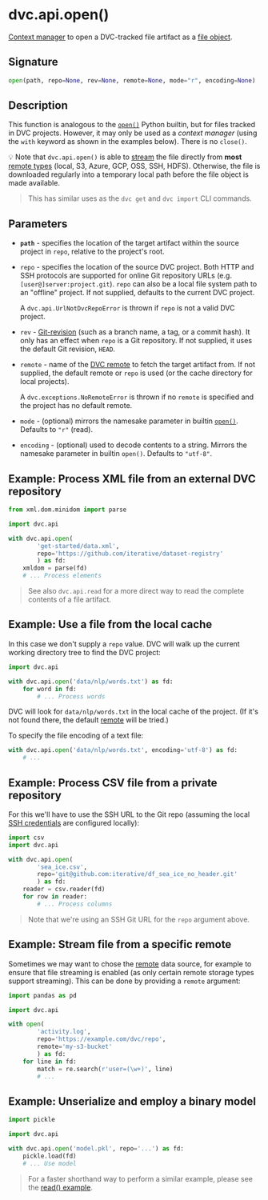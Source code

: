 # dvc.api.open()

[Context manager](https://www.python.org/dev/peps/pep-0343/#context-managers-in-the-standard-library)
to open a DVC-tracked file <abbr>artifact</abbr> as a
[file object](https://docs.python.org/3/glossary.html#term-file-object).

## Signature

```py
open(path, repo=None, rev=None, remote=None, mode="r", encoding=None)
```

## Description

This function is analogous to the
[`open()`](https://docs.python.org/3/library/functions.html#open) Python
builtin, but for files tracked in <abbr>DVC projects</abbr>. However, it may
only be used as a _context manager_ (using the `with` keyword as shown in the
examples below). There is no `close()`.

💡 Note that `dvc.api.open()` is able to
[stream](https://docs.python.org/3/library/io.html) the file directly from
**most**
[remote types](/doc/command-reference/remote/add#supported-storage-types)
(local, S3, Azure, GCP, OSS, SSH, HDFS). Otherwise, the file is downloaded
regularly into a temporary local path before the file object is made available.

> This has similar uses as the `dvc get` and `dvc import` CLI commands.

## Parameters

- **`path`** - specifies the location of the target artifact within the source
  project in `repo`, relative to the project's root.

- `repo` - specifies the location of the source DVC project. Both HTTP and SSH
  protocols are supported for online Git repository URLs (e.g.
  `[user@]server:project.git`). `repo` can also be a local file system path to
  an "offline" project. If not supplied, defaults to the current DVC project.

  A `dvc.api.UrlNotDvcRepoError` is thrown if `repo` is not a valid DVC project.

- `rev` -
  [Git-revision](https://git-scm.com/book/en/v2/Git-Internals-Git-References)
  (such as a branch name, a tag, or a commit hash). It only has an effect when
  `repo` is a Git repository. If not supplied, it uses the default Git revision,
  `HEAD`.

- `remote` - name of the [DVC remote](/doc/command-reference/remote) to fetch
  the target artifact from. If not supplied, the default remote or `repo` is
  used (or the cache directory for local projects).

  A `dvc.exceptions.NoRemoteError` is thrown if no `remote` is specified and the
  project has no default remote.

- `mode` - (optional) mirrors the namesake parameter in builtin
  [`open()`](https://docs.python.org/3/library/functions.html#open). Defaults to
  `"r"` (read).

- `encoding` - (optional) used to decode contents to a string. Mirrors the
  namesake parameter in builtin `open()`. Defaults to `"utf-8"`.

## Example: Process XML file from an external DVC repository

```py
from xml.dom.minidom import parse

import dvc.api

with dvc.api.open(
        'get-started/data.xml',
        repo='https://github.com/iterative/dataset-registry'
        ) as fd:
    xmldom = parse(fd)
    # ... Process elements
```

> See also `dvc.api.read` for a more direct way to read the complete contents of
> a file <abbr>artifact</abbr>.

## Example: Use a file from the local cache

In this case we don't supply a `repo` value. DVC will walk up the current
working directory tree to find the <abbr>DVC project</abbr>:

```py
import dvc.api

with dvc.api.open('data/nlp/words.txt') as fd:
    for word in fd:
        # ... Process words
```

DVC will look for `data/nlp/words.txt` in the local cache of the
<abbr>project</abbr>. (If it's not found there, the default
[remote](/doc/command-reference/remote) will be tried.)

To specify the file encoding of a text file:

```py
with dvc.api.open('data/nlp/words.txt', encoding='utf-8') as fd:
    # ...
```

## Example: Process CSV file from a private repository

For this we'll have to use the SSH URL to the Git repo (assuming the local
[SSH credentials](https://help.github.com/en/github/authenticating-to-github/connecting-to-github-with-ssh)
are configured locally):

```py
import csv
import dvc.api

with dvc.api.open(
        'sea_ice.csv',
        repo='git@github.com:iterative/df_sea_ice_no_header.git'
        ) as fd:
    reader = csv.reader(fd)
    for row in reader:
        # ... Process columns
```

> Note that we're using an SSH Git URL for the `repo` argument above.

## Example: Stream file from a specific remote

Sometimes we may want to chose the [remote](/doc/command-reference/remote) data
source, for example to ensure that file streaming is enabled (as only certain
remote storage types support streaming). This can be done by providing a
`remote` argument:

```py
import pandas as pd

import dvc.api

with open(
        'activity.log',
        repo='https://example.com/dvc/repo',
        remote='my-s3-bucket'
        ) as fd:
    for line in fd:
        match = re.search(r'user=(\w+)', line)
        # ...
```

## Example: Unserialize and employ a binary model

```py
import pickle

import dvc.api

with dvc.api.open('model.pkl', repo='...') as fd:
    pickle.load(fd)
    # ... Use model
```

> For a faster shorthand way to perform a similar example, please see the
> [read() example](/doc/api-reference/read#examples).

